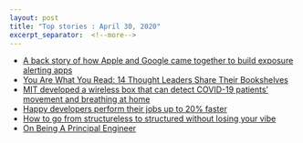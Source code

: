 ```yaml
---
layout: post
title: "Top stories : April 30, 2020" 
excerpt_separator:  <!--more-->
---
```

<ul>
<li><a href="https://www.cnbc.com/amp/2020/04/28/apple-iphone-contact-tracing-how-it-came-together.html">A back story of how Apple and Google came together to build exposure alerting apps</a></li>
  <li><a href="https://tim.blog/2013/10/21/you-are-what-you-read-14-thought-leaders-share-their-bookshelves/">You Are What You Read: 14 Thought Leaders Share Their Bookshelves</a></li>
  <li><a href="https://techcrunch.com/2020/04/14/mit-developed-a-wireless-box-that-can-detect-covid-19-patients-movement-and-breathing-at-home/">MIT developed a wireless box that can detect COVID-19 patients’ movement and breathing at home</a></li>
  <li><a href="https://simpleleadership.io/how-to-implement-good-software-development-processes-with-eric-elliott/">Happy developers perform their jobs up to 20% faster
</a></li>
<li><a href="https://www.slideshare.net/CamilleFournier1/how-to-go-from-structureless-to-structured-without-losing-your-vibe/17-Creating_an_Engineering_Ladder_Step">How to go from structureless to structured without losing your vibe</a></li>

<li><a href="https://blog.dbsmasher.com/2019/01/28/on-being-a-principal-engineer.html">On Being A Principal Engineer
</a></li>
</ul>

